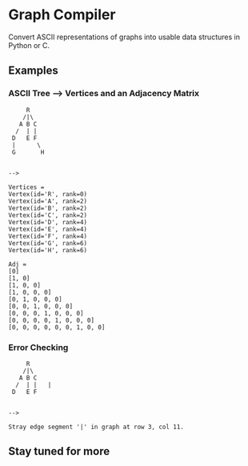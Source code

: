 # Graph Compiler

Convert ASCII representations of graphs into usable data structures in Python or C.

## Examples

### ASCII Tree --> Vertices and an Adjacency Matrix

```
     R
    /|\
   A B C
  /  | |
 D   E F
 |      \
 G       H


-->

Vertices = 
Vertex(id='R', rank=0)
Vertex(id='A', rank=2)
Vertex(id='B', rank=2)
Vertex(id='C', rank=2)
Vertex(id='D', rank=4)
Vertex(id='E', rank=4)
Vertex(id='F', rank=4)
Vertex(id='G', rank=6)
Vertex(id='H', rank=6)

Adj = 
[0]
[1, 0]
[1, 0, 0]
[1, 0, 0, 0]
[0, 1, 0, 0, 0]
[0, 0, 1, 0, 0, 0]
[0, 0, 0, 1, 0, 0, 0]
[0, 0, 0, 0, 1, 0, 0, 0]
[0, 0, 0, 0, 0, 0, 1, 0, 0]

```

### Error Checking

```
     R
    /|\  
   A B C
  /  | |   |
 D   E F


-->

Stray edge segment '|' in graph at row 3, col 11.
```


## Stay tuned for more
